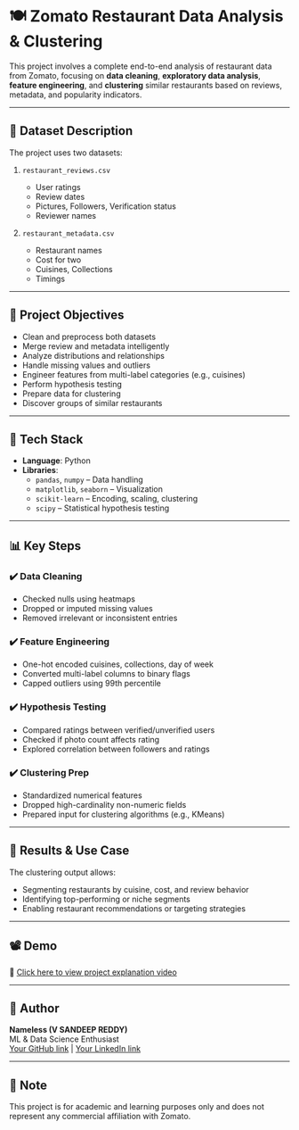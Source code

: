# 🍽️ Zomato Restaurant Data Analysis & Clustering

This project involves a complete end-to-end analysis of restaurant data from Zomato, focusing on **data cleaning**, **exploratory data analysis**, **feature engineering**, and **clustering** similar restaurants based on reviews, metadata, and popularity indicators.

---

## 📁 Dataset Description

The project uses two datasets:

1. `restaurant_reviews.csv`  
   - User ratings  
   - Review dates  
   - Pictures, Followers, Verification status  
   - Reviewer names

2. `restaurant_metadata.csv`  
   - Restaurant names  
   - Cost for two  
   - Cuisines, Collections  
   - Timings

---

## 📌 Project Objectives

- Clean and preprocess both datasets
- Merge review and metadata intelligently
- Analyze distributions and relationships
- Handle missing values and outliers
- Engineer features from multi-label categories (e.g., cuisines)
- Perform hypothesis testing
- Prepare data for clustering
- Discover groups of similar restaurants

---

## 🔧 Tech Stack

- **Language**: Python  
- **Libraries**:  
  - `pandas`, `numpy` – Data handling  
  - `matplotlib`, `seaborn` – Visualization  
  - `scikit-learn` – Encoding, scaling, clustering  
  - `scipy` – Statistical hypothesis testing

---

## 📊 Key Steps

### ✔️ Data Cleaning
- Checked nulls using heatmaps
- Dropped or imputed missing values
- Removed irrelevant or inconsistent entries

### ✔️ Feature Engineering
- One-hot encoded cuisines, collections, day of week
- Converted multi-label columns to binary flags
- Capped outliers using 99th percentile

### ✔️ Hypothesis Testing
- Compared ratings between verified/unverified users  
- Checked if photo count affects rating  
- Explored correlation between followers and ratings

### ✔️ Clustering Prep
- Standardized numerical features
- Dropped high-cardinality non-numeric fields
- Prepared input for clustering algorithms (e.g., KMeans)

---

## 🚀 Results & Use Case

The clustering output allows:
- Segmenting restaurants by cuisine, cost, and review behavior
- Identifying top-performing or niche segments
- Enabling restaurant recommendations or targeting strategies

---

## 📽️ Demo

📎 [Click here to view project explanation video](https://your-drive-or-youtube-link-here)

---

## 🧠 Author

**Nameless (V SANDEEP REDDY)**  
ML & Data Science Enthusiast  
[Your GitHub link]() | [Your LinkedIn link]()

---

## 📌 Note

This project is for academic and learning purposes only and does not represent any commercial affiliation with Zomato.

